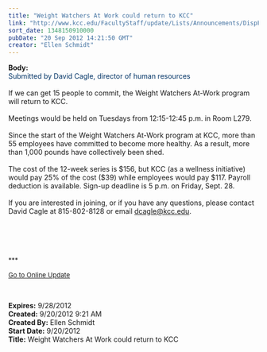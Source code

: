 ```yaml
---
title: "Weight Watchers At Work could return to KCC"
link: "http://www.kcc.edu/FacultyStaff/update/Lists/Announcements/DispForm.aspx?ID=827"
sort_date: 1348150910000
pubDate: "20 Sep 2012 14:21:50 GMT"
creator: "Ellen Schmidt"
---
```


<div><b>Body:</b> <div class="ExternalClass7ABACFBBDE8846B89F8D37D2C558598D">
<div><font color="#003366">Submitted by David Cagle, director of human resources</font></div>
<div> </div>
<div>If we can get 15 people to commit, the Weight Watchers At-Work program will return to KCC.</div>
<div> </div>
<div>Meetings would be held on Tuesdays from 12:15-12:45 p.m. in Room L279.</div>
<div><br />Since the start of the Weight Watchers At-Work program at KCC, more than 55 employees have committed to become more healthy. As a result, more than 1,000 pounds have collectively been shed.</div>
<div><br />The cost of the 12-week series is $156, but KCC (as a wellness initiative) would pay 25% of the cost ($39) while employees would pay $117. Payroll deduction is available. Sign-up deadline is 5 p.m. on Friday, Sept. 28.</div>
<div> </div>
<div>If you are interested in joining, or if you have any questions, please contact David Cagle at 815-802-8128 or email <a href="mailto:dcagle@kcc.edu">dcagle@kcc.edu</a>.</div>
<div> </div>
<div> </div>
<div><br />  </div>
<div>
<div>
<div>
<p><font size="2">***</font></p>
<p><font size="2"><a href="/FacultyStaff/update/Pages/dailyupdate.aspx">Go to Online Update</a></font><font size="2"></font></p>
<p><font size="2"></font> </p></div></div></div></div></div>
<div><b>Expires:</b> 9/28/2012</div>
<div><b>Created:</b> 9/20/2012 9:21 AM</div>
<div><b>Created By:</b> Ellen Schmidt</div>
<div><b>Start Date:</b> 9/20/2012</div>
<div><b>Title:</b> Weight Watchers At Work could return to KCC</div>

